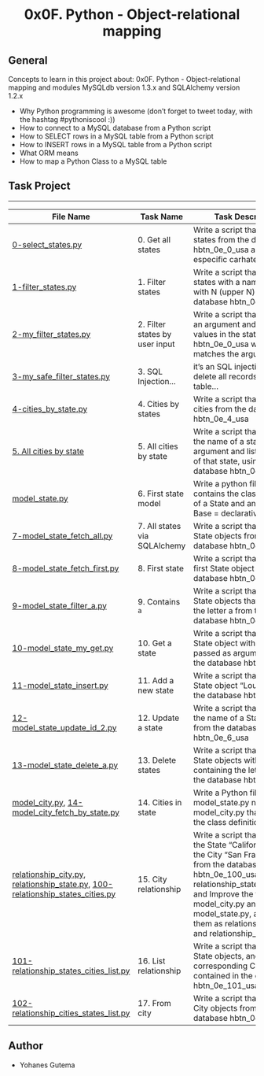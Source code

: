 <h1 align="center">0x0F. Python - Object-relational mapping</h1>


## General

Concepts to learn in this project about: 0x0F. Python - Object-relational mapping and modules MySQLdb version 1.3.x and SQLAlchemy version 1.2.x

- Why Python programming is awesome (don’t forget to tweet today, with the hashtag #pythoniscool :))
- How to connect to a MySQL database from a Python script
- How to SELECT rows in a MySQL table from a Python script
- How to INSERT rows in a MySQL table from a Python script
- What ORM means
- How to map a Python Class to a MySQL table

## Task Project
---
File Name|Task Name|Task Description
---|---|---
[0-select_states.py](0x0F-python-object_relational_mapping/0-select_states.py)|0. Get all states|Write a script that lists all states from the database hbtn_0e_0_usa and especific carhateristics
[1-filter_states.py](0x0F-python-object_relational_mapping/1-filter_states.py)|1. Filter states|Write a script that lists all states with a name starting with N (upper N) from the database hbtn_0e_0_usa
[2-my_filter_states.py](0x0F-python-object_relational_mapping/2-my_filter_states.py)|2. Filter states by user input|Write a script that takes in an argument and displays all values in the states table of hbtn_0e_0_usa where name matches the argument.
[3-my_safe_filter_states.py](0x0F-python-object_relational_mapping/3-my_safe_filter_states.py)|3. SQL Injection...|it’s an SQL injection to delete all records of a table…
[4-cities_by_state.py](0x0F-python-object_relational_mapping/4-cities_by_state.py)|4. Cities by states|Write a script that lists all cities from the database hbtn_0e_4_usa
[5. All cities by state](0x0F-python-object_relational_mapping/5-filter_cities.py)|5. All cities by state|Write a script that takes in the name of a state as an argument and lists all cities of that state, using the database hbtn_0e_4_usa
[model_state.py](0x0F-python-object_relational_mapping/model_state.py)|6. First state model|Write a python file that contains the class definition of a State and an instance Base = declarative_base()
[7-model_state_fetch_all.py](0x0F-python-object_relational_mapping/7-model_state_fetch_all.py)|7. All states via SQLAlchemy|Write a script that lists all State objects from the database hbtn_0e_6_usa
[8-model_state_fetch_first.py](0x0F-python-object_relational_mapping/8-model_state_fetch_first.py)|8. First state|Write a script that prints the first State object from the database hbtn_0e_6_usa
[9-model_state_filter_a.py](0x0F-python-object_relational_mapping/9-model_state_filter_a.py)|9. Contains `a`|Write a script that lists all State objects that contain the letter a from the database hbtn_0e_6_usa
[10-model_state_my_get.py](0x0F-python-object_relational_mapping/10-model_state_my_get.py)|10. Get a state|Write a script that prints the State object with the name passed as argument from the database hbtn_0e_6_usa
[11-model_state_insert.py](0x0F-python-object_relational_mapping/11-model_state_insert.py)|11. Add a new state|Write a script that adds the State object “Louisiana” to the database hbtn_0e_6_usa
[12-model_state_update_id_2.py](0x0F-python-object_relational_mapping/12-model_state_update_id_2.py)|12. Update a state|Write a script that changes the name of a State object from the database hbtn_0e_6_usa
[13-model_state_delete_a.py](0x0F-python-object_relational_mapping/13-model_state_delete_a.py)|13. Delete states|Write a script that deletes all State objects with a name containing the letter a from the database hbtn_0e_6_usa
[model_city.py](0x0F-python-object_relational_mapping/model_city.py), [14-model_city_fetch_by_state.py](0x0F-python-object_relational_mapping/14-model_city_fetch_by_state.py)|14. Cities in state|Write a Python file similar to model_state.py named model_city.py that contains the class definition of a City
[relationship_city.py](0x0F-python-object_relational_mapping/relationship_city.py), [relationship_state.py](0x0F-python-object_relational_mapping/relationship_state.py), [100-relationship_states_cities.py](0x0F-python-object_relational_mapping/100-relationship_states_cities.py)|15. City relationship|Write a script that creates the State “California” with the City “San Francisco” from the database hbtn_0e_100_usa: (100-relationship_states_cities.py) and Improve the files model_city.py and model_state.py, and save them as relationship_city.py and relationship_state.py
[101-relationship_states_cities_list.py](0x0F-python-object_relational_mapping/101-relationship_states_cities_list.py)|16. List relationship|Write a script that lists all State objects, and corresponding City objects, contained in the database hbtn_0e_101_usa
[102-relationship_cities_states_list.py](0x0F-python-object_relational_mapping/102-relationship_cities_states_list.py)|17. From city|Write a script that lists all City objects from the database hbtn_0e_101_usa



## Author
- Yohanes Gutema

